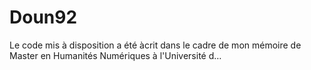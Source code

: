 # Doun92
Le code mis à disposition a été àcrit dans le cadre de mon mémoire de Master en Humanités Numériques à l'Université d…

